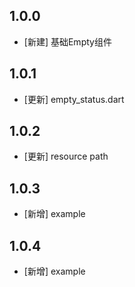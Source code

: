 <!--
 * @Author: lipeng 1162423147@qq.com
 * @Date: 2023-09-24 10:46:36
 * @LastEditors: lipeng 1162423147@qq.com
 * @LastEditTime: 2023-10-16 15:01:36
 * @FilePath: /phoenix_empty/CHANGELOG.md
 * @Description: 这是默认设置,请设置`customMade`, 打开koroFileHeader查看配置 进行设置: https://github.com/OBKoro1/koro1FileHeader/wiki/%E9%85%8D%E7%BD%AE
-->
## 1.0.0

* [新建] 基础Empty组件

## 1.0.1

* [更新] empty_status.dart

## 1.0.2

* [更新] resource path

## 1.0.3

* [新增] example

## 1.0.4

* [新增] example